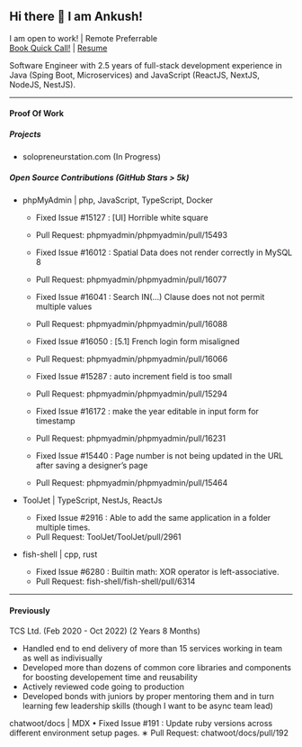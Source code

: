 ## Hi there 👋 I am Ankush! 

I am open to work! | Remote Preferrable 
<br/>
[Book Quick Call!](https://cal.com/ankush-0x90/hiring-call?duration=30) | [Resume](https://drive.google.com/file/d/175LaVQCFLw7avfcWGF1AOPJk0ibMr_LN/view?usp=sharing)

Software Engineer with 2.5 years of full-stack development experience in Java (Sping Boot, Microservices) and JavaScript (ReactJS, NextJS, NodeJS, NestJS).

----

#### Proof Of Work

##### Projects
- solopreneurstation.com (In Progress)

##### Open Source Contributions (GitHub Stars > 5k)
- phpMyAdmin | php, JavaScript, TypeScript, Docker
  - Fixed Issue #15127 : [UI] Horrible white square
  - Pull Request: phpmyadmin/phpmyadmin/pull/15493

  - Fixed Issue #16012 : Spatial Data does not render correctly in MySQL 8
  - Pull Request: phpmyadmin/phpmyadmin/pull/16077
  
  -  Fixed Issue #16041 : Search IN(...) Clause does not not permit multiple values
  -  Pull Request: phpmyadmin/phpmyadmin/pull/16088
  
  -  Fixed Issue #16050 : [5.1] French login form misaligned
  -  Pull Request: phpmyadmin/phpmyadmin/pull/16066
  
  -  Fixed Issue #15287 : auto increment field is too small
  -  Pull Request: phpmyadmin/phpmyadmin/pull/15294
  
  -  Fixed Issue #16172 : make the year editable in input form for timestamp
  -  Pull Request: phpmyadmin/phpmyadmin/pull/16231

  -  Fixed Issue #15440 : Page number is not being updated in the URL after saving a designer’s page
  -  Pull Request: phpmyadmin/phpmyadmin/pull/15464

- ToolJet | TypeScript, NestJs, ReactJs
  - Fixed Issue #2916 : Able to add the same application in a folder multiple times.
  - Pull Request: ToolJet/ToolJet/pull/2961

- fish-shell | cpp, rust
  - Fixed Issue #6280 : Builtin math: XOR operator is left-associative.
  - Pull Request: fish-shell/fish-shell/pull/6314

----

#### Previously
TCS Ltd. (Feb 2020 - Oct 2022) (2 Years 8 Months)
- Handled end to end delivery of more than 15 services working in team as well as indivisually
- Developed more than dozens of common core libraries and components for boosting developement time and reusability
- Actively reviewed code going to production
- Developed bonds with juniors by proper mentoring them and in turn learning few leadership skills (though I want to be async team lead)


chatwoot/docs | MDX
• Fixed Issue #191 : Update ruby versions across different environment setup pages.
∗ Pull Request: chatwoot/docs/pull/192

